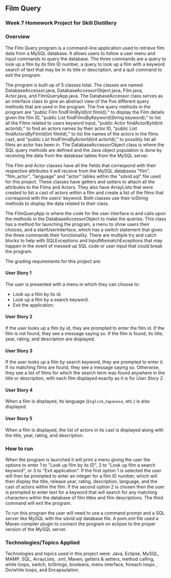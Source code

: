 ## Film Query

### Week 7 Homework Project for Skill Distillery

### Overview
The Film Query program is a command-line application used to retrieve film data from a MySQL database. It allows users to follow a user menu and input commands to query the database. The three commands are a query to look up a film by its film ID number, a query to look up a film with a keyword search of text that may be in its title or description, and a quit command to exit the program.

The program is built up of 5 classes total. The classes are named DatabaseAccessor.java, DatabaseAccessorObject.java, Film.java, Actor.java, and FilmQueryApp.java. The DatabaseAccessor class serves as an interface class to give an abstract view of the five different query methods that are used in the program. The five query methods in the program are "public Film findFilmById(int filmId);" to display the Film details given the film ID, "public List<Film> findFilmsByKeyword(String keyword);" to list all the Films related to users keyword input, "public Actor findActorById(int actorId);" to find an actors names by their actor ID, "public List<Actor> findActorsByFilmId(int filmId);" to list the names of the actors in the films cast, and "public List<Film> findFilmsByActorId(int actorId);" to possibly list all films an actor has been in. The DatabaseAccessorObject class is where the SQL query methods are defined and the Java object population is done by receiving the data from the database tables from the MySQL server.

The Film and Actor classes have all the fields that correspond with their respective attributes it will receive from the MySQL databases "film", "film_actor", "language" and "actor" tables within the "sdvid.sql" file used for this project. These classes have getters and setters to attach all the attributes to the Films and Actors. They also have ArrayLists that were created to list a cast of actors within a film and create a list of the films that correspond with the users' keyword. Both classes use their toString methods to display the data related to their class.

The FilmQueryApp is where the code for the user interface is and calls upon the methods in the DatabaseAccessorObject to make the queries. This class has a method for launching the program, a menu to show users their choices, and a startUserInterface, which has a switch statement that gives the three commands their functionality. There are multiple try and catch blocks to help with SQLExceptions and InputMismatchExceptions that may happen in the event of messed up SQL code or user input that could break the program.

The grading requirements for this project are:
#### User Story 1
The user is presented with a menu in which they can choose to:
* Look up a film by its id.
* Look up a film by a search keyword.
* Exit the application.

#### User Story 2
If the user looks up a film by id, they are prompted to enter the film id.  If the film is not found, they see a message saying so.  If the film is found, its title, year, rating, and description are displayed.

#### User Story 3
If the user looks up a film by search keyword, they are prompted to enter it.  If no matching films are found, they see a message saying so.  Otherwise, they see a list of films for which the search term was found anywhere in the title or description, with each film displayed exactly as it is for _User Story 2_.

#### User Story 4
When a film is displayed, its language (`English`,`Japanese`, etc.) is also displayed.

#### User Story 5
When a film is displayed, the list of actors in its cast is displayed along with the title, year, rating, and description.

### How to run
When the program is launched it will print a menu giving the user the options to enter 1 to "Look up film by its ID", 2 to "Look up film a search keyword", or 3 to "Exit application". If the first option 1 is selected the user will then be prompted to enter an integer for a film ID number, which will then display the title, release year, rating, description, language, and the cast of actors within the film. If the second option 2 is chosen then the user is prompted to enter text for a keyword that will search for any matching characters within the database of film titles and film descriptions. The third command will exit the program.

To run this program the user will need to use a command prompt and a SQL server like MySQL with the sdvid.sql database file. A pom.xml file used a Maven compiler plugin to connect the program on eclipse to the proper version of the MySQL server.

### Technologies/Topics Applied
Technologies and topics used in this project were: Java, Eclipse, MySQL, MAMP, SQL, ArrayLists, .xml, Maven, getters & setters, method calling, while loops, switch, toStrings, booleans, menu interface, foreach loops , Do/while loops, and Encapsulation.
